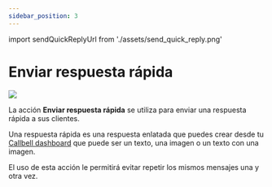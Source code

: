 ```yaml
---
sidebar_position: 3
---
```


import sendQuickReplyUrl from './assets/send_quick_reply.png'

# Enviar respuesta rápida

<img src={sendQuickReplyUrl} width={180} />

La acción **Enviar respuesta rápida** se utiliza para enviar una respuesta rápida a sus clientes.

Una respuesta rápida es una respuesta enlatada que puedes crear desde tu [Callbell dashboard](https://dash.callbell.eu/settings/templates) que puede ser un texto, una imagen o un texto con una imagen.

El uso de esta acción le permitirá evitar repetir los mismos mensajes una y otra vez.